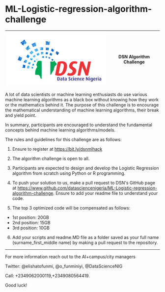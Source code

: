 # ML-Logistic-regression-algorithm-challenge


![DSN logo](DSN_logo.png)|DSN Algorithm Challenge|
|---|---|

A lot of data scientists or machine learning enthusiasts do use various machine learning algorithms as a black box without knowing how they work or the mathematics behind it. The purpose of this challenge is to encourage the mathematical understanding of machine learning algorithms, their break and yield point. 

In summary, participants are encouraged to understand the fundamental concepts behind machine learning algorithms/models.


The rules and guidelines for this challenge are as follows:

1. Ensure to register at https://bit.ly/dsnmlhack 

2. The algorithm challenge is open to all.

3. Participants are expected to design and develop the Logistic Regression algorithm from scratch using Python or R programming.

4. To push your solution to us, make a pull request to DSN's GitHub page at  https://www.github.com/datasciencenigeria/ML-Logistic-regression-algorithm-challenge. Ensure to add your readme file to understand your code.

5. The top 3 optimized code will be compensated as follows:

- 1st position: 20GB
- 2nd position: 15GB
- 3rd position:  10GB

6. Add your scripts and readme.MD file as a folder saved as your full name (surname_first_middle name) by making a pull request to the repository.

---
For more information reach out to the AI+campus/city managers

Twitter: @elishatofunmi, @o_funminiyi, @DataScienceNIG

Call: +2349062000119,+2349080564419.

Good luck!
